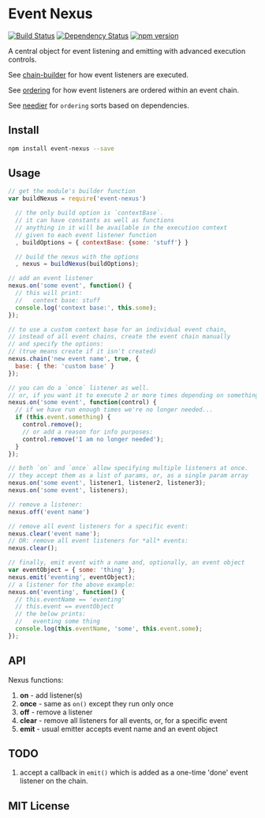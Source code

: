 # Event Nexus
[![Build Status](https://travis-ci.org/elidoran/event-nexus.svg?branch=master)](https://travis-ci.org/elidoran/event-nexus)
[![Dependency Status](https://gemnasium.com/elidoran/event-nexus.png)](https://gemnasium.com/elidoran/event-nexus)
[![npm version](https://badge.fury.io/js/event-nexus.svg)](http://badge.fury.io/js/event-nexus)

A central object for event listening and emitting with advanced execution controls.

See [chain-builder](https://www.npmjs.com/package/chain-builder) for how event listeners are executed.

See [ordering](https://www.npmjs.com/package/ordering) for how event listeners are ordered within an event chain.

See [needier](https://www.npmjs.com/package/needier) for `ordering` sorts based on dependencies.


## Install

```sh
npm install event-nexus --save
```


## Usage

```javascript
// get the module's builder function
var buildNexus = require('event-nexus')

  // the only build option is `contextBase`.
  // it can have constants as well as functions
  // anything in it will be available in the execution context
  // given to each event listener function
  , buildOptions = { contextBase: {some: 'stuff'} }

  // build the nexus with the options
  , nexus = buildNexus(buildOptions);

// add an event listener
nexus.on('some event', function() {
  // this will print:
  //   context base: stuff
  console.log('context base:', this.some);
});

// to use a custom context base for an individual event chain,
// instead of all event chains, create the event chain manually
// and specify the options:
// (true means create if it isn't created)
nexus.chain('new event name', true, {
  base: { the: 'custom base' }
});

// you can do a `once` listener as well.
// or, if you want it to execute 2 or more times depending on something:
nexus.on('some event', function(control) {
  // if we have run enough times we're no longer needed...
  if (this.event.something) {
    control.remove();
    // or add a reason for info purposes:
    control.remove('I am no longer needed');
  }
});

// both `on` and `once` allow specifying multiple listeners at once.
// they accept them as a list of params, or, as a single param array
nexus.on('some event', listener1, listener2, listener3);
nexus.on('some event', listeners);

// remove a listener:
nexus.off('event name')

// remove all event listeners for a specific event:
nexus.clear('event name');
// OR: remove all event listeners for *all* events:
nexus.clear();

// finally, emit event with a name and, optionally, an event object
var eventObject = { some: 'thing' };
nexus.emit('eventing', eventObject);
// a listener for the above example:
nexus.on('eventing', function() {
  // this.eventName == 'eventing'
  // this.event == eventObject
  // the below prints:
  //   eventing some thing
  console.log(this.eventName, 'some', this.event.some);
});
```

## API

Nexus functions:

1. **on** - add listener(s)
2. **once** - same as `on()` except they run only once
3. **off** - remove a listener
4. **clear** - remove all listeners for all events, or, for a specific event
5. **emit** - usual emitter accepts event name and an event object

## TODO

1. accept a callback in `emit()` which is added as a one-time 'done' event listener on the chain.

## MIT License
